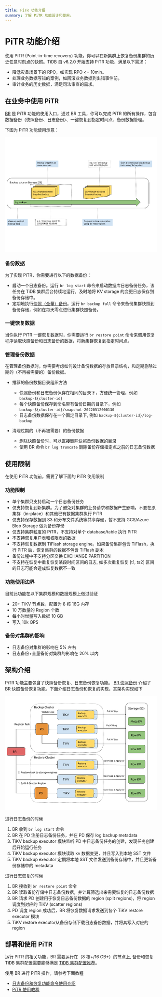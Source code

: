 ```yaml
---
title: PiTR 功能介绍 
summary: 了解 PiTR 功能设计和使用。
---
```


# PiTR 功能介绍

使用 PiTR (Point-in-time recovery) 功能，你可以在新集群上恢复备份集群的历史任意时刻点的快照。TiDB 自 v6.2.0 开始支持 PiTR 功能，满足以下需求：

- 降低灾备场景下的 RPO，如实现 RPO <= 10min。
- 处理业务数据写错的案例，如回滚业务数据到出错事件前。
- 审计业务的历史数据，满足司法审查的需求。

## 在业务中使用 PiTR

[BR](/br/backup-and-restore-overview.md) 是 PiTR 功能的使用入口，通过 BR 工具，你可以完成 PiTR 的所有操作，包含数据备份（快照备份、日志备份）、一键恢复到指定时间点、备份数据管理。

下图为 PiTR 功能使用示意：

![br-arch](/media/br/pitr-usage.png)

### 备份数据

为了实现 PiTR，你需要进行以下的数据备份：

- 启动一个日志备份。运行 `br log start` 命令来启动数据库日志备份任务，该任务在 TiDB 集群后台持续地运行，及时地将 KV storage 的变更日志保存到备份存储中。
- 定期地执行[快照（全量）备份](/br/br-usage-backup.md#备份-tidb-集群快照)。运行 `br backup full` 命令来备份集群快照到备份存储，例如在每天零点进行集群快照备份。

### 一键恢复数据

当你执行 PiTR 一键恢复数据时，你需要运行 `br restore point` 命令来调用恢复程序读取快照备份和日志备份的数据，将新集群恢复到指定时间点。

### 管理备份数据

在管理备份数据时，你需要考虑如何设计备份数据的存放目录结构，和定期删除过期的（不再被需要的）备份数据。

- 推荐的备份数据目录组织方法

  - 快照备份和日志备份保存在相同的目录下，方便统一管理，例如 `backup-${cluster-id}`
  - 每个快照备份保存到命名带有备份日期的目录下，例如 `backup-${cluster-id}/snapshot-20220512000130`
  - 日志备份数据保存在一个固定目录下, 例如 `backup-${cluster-id}/log-backup`

- 清理过期的（不再被需要）的备份数据

  - 删除快照备份时，可以直接删除快照备份数据的目录
  - 使用 BR 命令 `br log truncate` 删除备份存储指定点之前的日志备份数据

## 使用限制

在使用 PiTR 功能前，需要了解下面的 PiTR 使用限制

### 功能限制

- 单个集群只支持启动一个日志备份任务
- 仅支持恢复到新集群。为了避免对集群的业务请求和数据产生影响，不要在原集群（in-place）和其他已有数据集群执行 PiTR
- 仅支持保存数据到 S3 和分布文件系统等共享存储，暂不支持 GCS/Azure Blob Storage 做为备份存储
- 仅支持集群粒度的 PiTR，不支持对单个 database/table 执行 PiTR
- 不支持恢复用户表和权限表的数据
- 不支持恢复数据到 TiFlash storage engine。如果备份集群包含 TiFlash，执行 PiTR 后，恢复集群的数据不包含 TiFlash 副本
- 备份过程中不支持分区交换 EXCHANGE PARTITION
- 不支持在恢复中重复恢复某段时间区间的日志, 如多次重复恢复 [t1, ts2] 区间的日志可能会造成恢复数据不一致

### 功能使用边界

目前此功能在以下集群规模和数据规模上做过验证

- 20+ TiKV 节点数，配置为 8 核 16G 内存
- 10 万数量的 Region 个数
- 每小时增量写入数据 10 GB
- 写入 10k QPS

### 备份对集群的影响

- 日志备份对集群的影响在 5% 左右
- 日志备份+全量备份对集群的影响在 20% 以内

## 架构介绍

PiTR 功能主要包含了快照备份恢复、日志备份恢复功能。 [BR 快照备份](/br/backup-and-restore-design.md) 介绍了 BR 快照备份恢复功能。下面介绍日志备份和恢复的实现，其架构实现如下

![br-log-arch](/media/br/br-log-arch.png)

进行日志备份的时候

1. BR 收到 `br log start` 命令
2. BR 在 PD 注册日志备份任务，并在 PD 保存 log backup metadata
3. TiKV  backup executor 模块监听 PD 中日志备份任务的创建，发现任务创建后开始运行任务
4. TiKV  backup executor 模块读取 kv 数据变更，并且写入到本地 SST 文件
5. TiKV backup executor 定期将本地 SST 文件发送到备份存储中，并且更新备份存储中的 metadata

进行日志恢复的时候

1. BR 接收到 `br restore point` 命令
2. BR 读取备份存储中日志备份数据，并计算筛选出来需要恢复的日志备份数据
3. BR 请求 PD 创建用于恢复日志备份数据的 region (split regions)，将 region 调度到对应的 TiKV (scatter regions)
4. PD 调度 region 成功后，BR 将恢复数据请求发送到各个 TiKV restore executor 模块
5. TiKV restore executor从备份存储下载日志备份数据，并将其写入对应的 region

## 部署和使用 PiTR

运行 PiTR 的相关功能，BR 需要运行在（8 核+/16 GB+）的节点上, 备份和恢复 TiDB 集群配置需要能够满足 [TiDB 集群配置推荐](/hardware-and-software-requirements.md)。 

使用 BR 进行 PiTR 操作，请参考下面教程

-  [日志备份和恢复功能命令使用介绍](/br/br-log-command-line.md)
-  [PiTR 使用教程](/br/pitr-usage.md)
